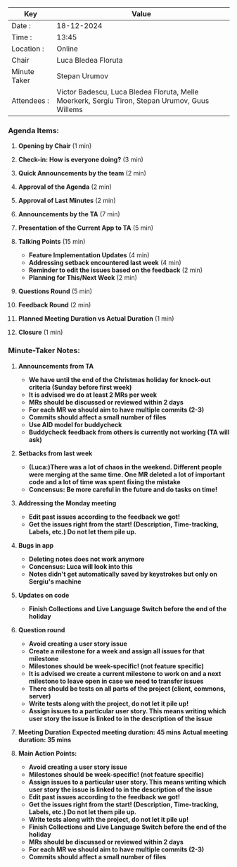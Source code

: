 | Key          | Value                                                                                          |
| ------------ | ---------------------------------------------------------------------------------------------- |
| Date :       | 18-12-2024                                                                                     |
| Time :       | 13:45                                                                                          |
| Location :   | Online                                                                                         |
| Chair        | Luca Bledea Floruta                                                                            |
| Minute Taker | Stepan Urumov                                                                                  |
| Attendees :  | Victor Badescu, Luca Bledea Floruta, Melle Moerkerk, Sergiu Tiron, Stepan Urumov, Guus Willems |

### Agenda Items:

1. **Opening by Chair** (1 min)

2. **Check-in: How is everyone doing?** (3 min)

3. **Quick Announcements by the team** (2 min)

4. **Approval of the Agenda** (2 min)

5. **Approval of Last Minutes** (2 min)

6. **Announcements by the TA** (7 min)

7. **Presentation of the Current App to TA** (5 min)

8. **Talking Points** (15 min)
   - **Feature Implementation Updates** (4 min)
   - **Addressing setback encountered last week** (4 min)
   - **Reminder to edit the issues based on the feedback** (2 min)
   - **Planning for This/Next Week** (2 min)

9. **Questions Round** (5 min)

10. **Feedback Round** (2 min)

11. **Planned Meeting Duration vs Actual Duration** (1 min)

12. **Closure** (1 min)

### Minute-Taker Notes:

1. **Announcements from TA**
   - **We have until the end of the Christmas holiday for knock-out criteria (Sunday before first week)**
   - **It is advised we do at least 2 MRs per week**
   - **MRs should be discussed or reviewed within 2 days**
   - **For each MR we should aim to have multiple commits (2-3)**
   - **Commits should affect a small number of files**
   - **Use AID model for buddycheck**
   - **Buddycheck feedback from others is currently not working (TA will ask)**

2. **Setbacks from last week**
   - **(Luca:)There was a lot of chaos in the weekend. Different people were merging at the same time. One MR deleted a lot of important code and a lot of time was spent fixing the mistake**
   - **Concensus: Be more careful in the future and do tasks on time!**

3. **Addressing the Monday meeting**
   - **Edit past issues according to the feedback we got!**
   - **Get the issues right from the start! (Description, Time-tracking, Labels, etc.) Do not let them pile up.**

4. **Bugs in app**
   - **Deleting notes does not work anymore**
   - **Concensus: Luca will look into this**
   - **Notes didn't get automatically saved by keystrokes but only on Sergiu's machine**

5. **Updates on code**
   - **Finish Collections and Live Language Switch before the end of the holiday**

6. **Question round**
   - **Avoid creating a user story issue**
   - **Create a milestone for a week and assign all issues for that milestone**
   - **Milestones should be week-specific! (not feature specific)**
   - **It is advised we create a current milestone to work on and a next milestone to leave open in case we need to transfer issues**
   - **There should be tests on all parts of the project (client, commons, server)**
   - **Write tests along with the project, do not let it pile up!**
   - **Assign issues to a particular user story. This means writing which user story the issue is linked to in the description of the issue**

7. **Meeting Duration**
**Expected meeting duration: 45 mins**
**Actual meeting duration: 35 mins**

8. **Main Action Points:**
   - **Avoid creating a user story issue**
   - **Milestones should be week-specific! (not feature specific)**
   - **Assign issues to a particular user story. This means writing which user story the issue is linked to in the description of the issue**
   - **Edit past issues according to the feedback we got!**
   - **Get the issues right from the start! (Description, Time-tracking, Labels, etc.) Do not let them pile up.**
   - **Write tests along with the project, do not let it pile up!**
   - **Finish Collections and Live Language Switch before the end of the holiday**
   - **MRs should be discussed or reviewed within 2 days**
   - **For each MR we should aim to have multiple commits (2-3)**
   - **Commits should affect a small number of files**

